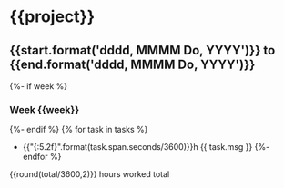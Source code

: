 # {{project}}
## {{start.format('dddd, MMMM Do, YYYY')}} to {{end.format('dddd, MMMM Do, YYYY')}}
{%- if week %}
### Week {{week}}
{%- endif %}
{% for task in tasks %}
 * {{"{:5.2f}".format(task.span.seconds/3600)}}h {{ task.msg }}
{%- endfor %}

{{round(total/3600,2)}} hours worked total
